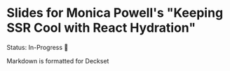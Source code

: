 # Slides for Monica Powell's "Keeping SSR Cool with React Hydration"
Status: In-Progress 🚧 

Markdown is formatted for Deckset